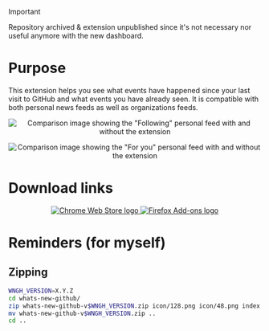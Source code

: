> [!IMPORTANT]
> Repository archived & extension unpublished since it's not necessary nor useful anymore with the new dashboard.

# Purpose

This extension helps you see what events have happened since your last visit to GitHub and what events you have already seen. It is compatible with both personal news feeds as well as organizations feeds.

<p align='center'>
  <img src='https://user-images.githubusercontent.com/1585006/167575842-ed53163a-89a8-4f82-afa4-0cbb1e2f9aaa.png' alt='Comparison image showing the "Following" personal feed with and without the extension' title='Comparison image showing the "Following" personal feed with and without the extension'>
</p>

<p align='center'>
  <img src='https://user-images.githubusercontent.com/1585006/167576080-2c0317a5-d8d6-4790-839d-e597f94a1cc3.png' alt='Comparison image showing the "For you" personal feed with and without the extension' title='Comparison image showing the "For you" personal feed with and without the extension'>
</p>

# Download links

<p align='center'>
  <a href="https://chrome.google.com/webstore/detail/whats-new-on-github/ldleapnlgbkpkabhbkkeangmnfpikahe">
    <img src='https://storage.googleapis.com/web-dev-uploads/image/WlD8wC6g8khYWPJUsQceQkhXSlv1/UV4C4ybeBTsZt43U4xis.png' alt='Chrome Web Store logo' title="Link to the extension's page on the Chrome Web Store">
  </a>
  <a href="https://addons.mozilla.org/en-US/firefox/addon/whats-new-github/">
    <img src='https://ffp4g1ylyit3jdyti1hqcvtb-wpengine.netdna-ssl.com/addons/files/2015/11/get-the-addon.png' alt='Firefox Add-ons logo' title="Link to the extension's page on the Firefox Add-ons website">
  </a>
</p>

# Reminders (for myself)

## Zipping

```bash
WNGH_VERSION=X.Y.Z
cd whats-new-github/
zip whats-new-github-v$WNGH_VERSION.zip icon/128.png icon/48.png index.js manifest.json
mv whats-new-github-v$WNGH_VERSION.zip ..
cd ..
```
